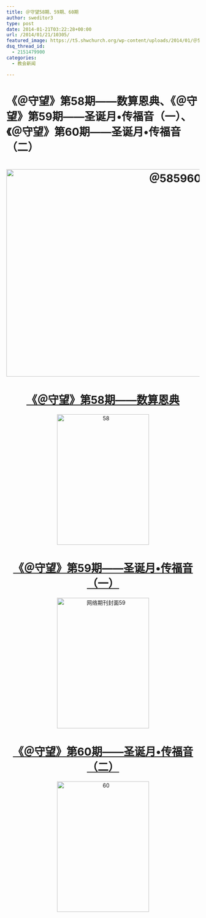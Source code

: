 ```yaml
---
title: ＠守望58期、59期、60期
author: sweditor3
type: post
date: 2014-01-21T03:22:28+00:00
url: /2014/01/21/10305/
featured_image: https://t5.shwchurch.org/wp-content/uploads/2014/01/＠585960-1000x288.jpg
dsq_thread_id:
  - 2151479900
categories:
  - 教会新闻

---
```

# 《＠守望》第58期——数算恩典、《＠守望》第59期——圣诞月•传福音（一）、《＠守望》第60期——圣诞月•传福音（二）

<p style="text-align: center;">
  <!--more-->
</p>

<h1 style="text-align: center;">
  <a href="http://t5.shwchurch.org/wp-content/uploads/2014/01/＠585960.jpg"><img class="aligncenter  wp-image-10306" alt="＠585960" src="http://t5.shwchurch.org/wp-content/uploads/2014/01/＠585960.jpg" width="864" height="540" srcset="http://t5.shwchurch.org/wp-content/uploads/2014/01/＠585960.jpg 1440w, http://t5.shwchurch.org/wp-content/uploads/2014/01/＠585960-480x300.jpg 480w" sizes="(max-width: 864px) 100vw, 864px" /></a>
</h1>

<h1 style="text-align: center;">
  <a href="http://t5.shwchurch.org/category/%e7%ac%ac58%e6%9c%9f-%e6%95%b0%e7%ae%97%e6%81%a9%e5%85%b8/">《＠守望》第58期——数算恩典</a>
</h1>

<p style="text-align: center;">
  <a href="http://t5.shwchurch.org/wp-content/uploads/2014/01/58.jpg"><img class="aligncenter  wp-image-10310" alt="58" src="http://t5.shwchurch.org/wp-content/uploads/2014/01/58.jpg" width="240" height="340" srcset="http://t5.shwchurch.org/wp-content/uploads/2014/01/58.jpg 400w, http://t5.shwchurch.org/wp-content/uploads/2014/01/58-212x300.jpg 212w" sizes="(max-width: 240px) 100vw, 240px" /></a>
</p>

<h1 style="text-align: center;">
  <a href="http://t5.shwchurch.org/category/%e5%9c%a3%e8%af%9e%e6%9c%88%e2%80%a2%e4%bc%a0%e7%a6%8f%e9%9f%b3/">《＠守望》第59期——圣诞月•传福音（一）</a>
</h1>

<p style="text-align: center;">
  <a href="http://t5.shwchurch.org/wp-content/uploads/2014/01/网络期刊封面59.jpg"><img class="aligncenter  wp-image-10312" alt="网络期刊封面59" src="http://t5.shwchurch.org/wp-content/uploads/2014/01/网络期刊封面59.jpg" width="240" height="340" srcset="http://t5.shwchurch.org/wp-content/uploads/2014/01/网络期刊封面59.jpg 400w, http://t5.shwchurch.org/wp-content/uploads/2014/01/网络期刊封面59-212x300.jpg 212w" sizes="(max-width: 240px) 100vw, 240px" /></a>
</p>

<h1 style="text-align: center;">
  <a href="http://t5.shwchurch.org/category/%e5%9c%a3%e8%af%9e%e6%9c%88%e2%80%a2%e4%bc%a0%e7%a6%8f%e9%9f%b3-%e7%bd%91%e7%bb%9c%e6%9c%9f%e5%88%8a/">《＠守望》第60期——圣诞月•传福音（二）</a>
</h1>

<p style="text-align: center;">
  <a href="http://t5.shwchurch.org/wp-content/uploads/2014/01/60.jpg"><img class="aligncenter  wp-image-10311" alt="60" src="http://t5.shwchurch.org/wp-content/uploads/2014/01/60.jpg" width="240" height="340" srcset="http://t5.shwchurch.org/wp-content/uploads/2014/01/60.jpg 400w, http://t5.shwchurch.org/wp-content/uploads/2014/01/60-212x300.jpg 212w" sizes="(max-width: 240px) 100vw, 240px" /></a>
</p>